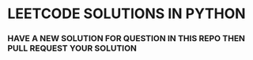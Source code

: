 # LEETCODE SOLUTIONS IN PYTHON
### HAVE A NEW SOLUTION FOR QUESTION IN THIS REPO THEN PULL REQUEST YOUR SOLUTION
